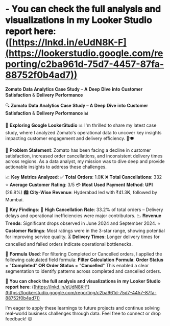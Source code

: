 # - 𝐘𝐨𝐮 𝐜𝐚𝐧 𝐜𝐡𝐞𝐜𝐤 𝐭𝐡𝐞 𝐟𝐮𝐥𝐥 𝐚𝐧𝐚𝐥𝐲𝐬𝐢𝐬 𝐚𝐧𝐝 𝐯𝐢𝐬𝐮𝐚𝐥𝐢𝐳𝐚𝐭𝐢𝐨𝐧𝐬 𝐢𝐧 𝐦𝐲 𝐋𝐨𝐨𝐤𝐞𝐫 𝐒𝐭𝐮𝐝𝐢𝐨 𝐫𝐞𝐩𝐨𝐫𝐭 𝐡𝐞𝐫𝐞: ([https://lnkd.in/eUdN8K-F](https://lookerstudio.google.com/reporting/c2ba961d-75d7-4457-87fa-88752f0b4ad7))
 𝐙𝐨𝐦𝐚𝐭𝐨 𝐃𝐚𝐭𝐚 𝐀𝐧𝐚𝐥𝐲𝐭𝐢𝐜𝐬 𝐂𝐚𝐬𝐞 𝐒𝐭𝐮𝐝𝐲 – 𝐀 𝐃𝐞𝐞𝐩 𝐃𝐢𝐯𝐞 𝐢𝐧𝐭𝐨 𝐂𝐮𝐬𝐭𝐨𝐦𝐞𝐫 𝐒𝐚𝐭𝐢𝐬𝐟𝐚𝐜𝐭𝐢𝐨𝐧 &amp; 𝐃𝐞𝐥𝐢𝐯𝐞𝐫𝐲 𝐏𝐞𝐫𝐟𝐨𝐫𝐦𝐚𝐧𝐜𝐞

 🔍 𝐙𝐨𝐦𝐚𝐭𝐨 𝐃𝐚𝐭𝐚 𝐀𝐧𝐚𝐥𝐲𝐭𝐢𝐜𝐬 𝐂𝐚𝐬𝐞 𝐒𝐭𝐮𝐝𝐲 – 𝐀 𝐃𝐞𝐞𝐩 𝐃𝐢𝐯𝐞 𝐢𝐧𝐭𝐨 𝐂𝐮𝐬𝐭𝐨𝐦𝐞𝐫 𝐒𝐚𝐭𝐢𝐬𝐟𝐚𝐜𝐭𝐢𝐨𝐧 & 𝐃𝐞𝐥𝐢𝐯𝐞𝐫𝐲 𝐏𝐞𝐫𝐟𝐨𝐫𝐦𝐚𝐧𝐜𝐞 📊

🌟 𝐄𝐱𝐩𝐥𝐨𝐫𝐢𝐧𝐠 𝐆𝐨𝐨𝐠𝐥𝐞 𝐋𝐨𝐨𝐤𝐞𝐫𝐒𝐭𝐮𝐝𝐢𝐨 📊
I'm thrilled to share my latest case study, where I analyzed Zomato's operational data to uncover key insights impacting customer engagement and delivery efficiency. 🚚🍽️

🚨 𝐏𝐫𝐨𝐛𝐥𝐞𝐦 𝐒𝐭𝐚𝐭𝐞𝐦𝐞𝐧𝐭:
Zomato has been facing a decline in customer satisfaction, increased order cancellations, and inconsistent delivery times across regions. As a data analyst, my mission was to dive deep and provide actionable insights to address these challenges.

📈 𝐊𝐞𝐲 𝐌𝐞𝐭𝐫𝐢𝐜𝐬 𝐀𝐧𝐚𝐥𝐲𝐳𝐞𝐝:
✅ 𝐓𝐨𝐭𝐚𝐥 𝐎𝐫𝐝𝐞𝐫𝐬: 1.0𝐊
❌ 𝐓𝐨𝐭𝐚𝐥 𝐂𝐚𝐧𝐜𝐞𝐥𝐥𝐚𝐭𝐢𝐨𝐧𝐬: 332
⭐ 𝐀𝐯𝐞𝐫𝐚𝐠𝐞 𝐂𝐮𝐬𝐭𝐨𝐦𝐞𝐫 𝐑𝐚𝐭𝐢𝐧𝐠: 3/5
💳 𝐌𝐨𝐬𝐭 𝐔𝐬𝐞𝐝 𝐏𝐚𝐲𝐦𝐞𝐧𝐭 𝐌𝐞𝐭𝐡𝐨𝐝: 𝐔𝐏𝐈 (26.8%)
🏙️ 𝐂𝐢𝐭𝐲-𝐖𝐢𝐬𝐞 𝐑𝐞𝐯𝐞𝐧𝐮𝐞: Hyderabad led with ₹41.3𝐊, followed by Mumbai.

🔑 𝐊𝐞𝐲 𝐅𝐢𝐧𝐝𝐢𝐧𝐠𝐬: 🚫 𝐇𝐢𝐠𝐡 𝐂𝐚𝐧𝐜𝐞𝐥𝐥𝐚𝐭𝐢𝐨𝐧 𝐑𝐚𝐭𝐞: 33.2% of total orders – Delivery delays and operational inefficiencies were major contributors.
📉 𝐑𝐞𝐯𝐞𝐧𝐮𝐞 𝐓𝐫𝐞𝐧𝐝𝐬: Significant drops observed in June 2024 and September 2024.
⭐ 𝐂𝐮𝐬𝐭𝐨𝐦𝐞𝐫 𝐑𝐚𝐭𝐢𝐧𝐠𝐬: Most ratings were in the 3-star range, showing potential for improving service quality.
⏳ 𝐃𝐞𝐥𝐢𝐯𝐞𝐫𝐲 𝐓𝐢𝐦𝐞𝐬: Longer delivery times for cancelled and failed orders indicate operational bottlenecks.

🧮 𝐅𝐨𝐫𝐦𝐮𝐥𝐚 𝐔𝐬𝐞𝐝:
For filtering Completed or Cancelled orders, I applied the following calculated field formula:
𝐅𝐢𝐥𝐭𝐞𝐫 𝐂𝐚𝐥𝐜𝐮𝐥𝐚𝐭𝐢𝐨𝐧 𝐅𝐨𝐫𝐦𝐮𝐥𝐚:
𝐎𝐫𝐝𝐞𝐫 𝐒𝐭𝐚𝐭𝐮𝐬 = "𝐂𝐨𝐦𝐩𝐥𝐞𝐭𝐞𝐝" 𝐎𝐑 𝐎𝐫𝐝𝐞𝐫 𝐒𝐭𝐚𝐭𝐮𝐬 = "𝐂𝐚𝐧𝐜𝐞𝐥𝐥𝐞𝐝"
This enabled a clear segmentation to identify patterns across completed and cancelled orders.

🔗 𝐘𝐨𝐮 𝐜𝐚𝐧 𝐜𝐡𝐞𝐜𝐤 𝐭𝐡𝐞 𝐟𝐮𝐥𝐥 𝐚𝐧𝐚𝐥𝐲𝐬𝐢𝐬 𝐚𝐧𝐝 𝐯𝐢𝐬𝐮𝐚𝐥𝐢𝐳𝐚𝐭𝐢𝐨𝐧𝐬 𝐢𝐧 𝐦𝐲 𝐋𝐨𝐨𝐤𝐞𝐫 𝐒𝐭𝐮𝐝𝐢𝐨 𝐫𝐞𝐩𝐨𝐫𝐭 𝐡𝐞𝐫𝐞: ([https://lnkd.in/eUdN8K-F](https://lookerstudio.google.com/reporting/c2ba961d-75d7-4457-87fa-88752f0b4ad7))


I'm eager to apply these learnings to future projects and continue solving real-world business challenges through data. Feel free to connect or drop feedback! 😊
